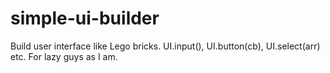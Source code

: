 # simple-ui-builder

Build user interface like Lego bricks. UI.input(), UI.button(cb), UI.select(arr) etc. For lazy guys as I am.